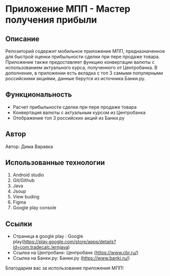 # Приложение МПП -  Мастер получения прибыли


## Описание
Репозиторий содержит мобильное приложение МПП, предназначенное для быстрой оценки прибыльности сделки при пере продаже товара. Приложение также предоставляет функцию конвертации валюты с использованием актуального курса, полученного от Центробанка. В дополнение, в приложении есть вкладка с топ 3 самыми популярными российскими акциями, данные берутся из источника Банки.ру. 

## Функциональность
- Расчет прибыльности сделки при пере продаже товара
- Конвертация валюты с актуальным курсом из Центробанка
- Отображение топ 3 российских акций из Банки.ру

## Автор
Автор: Дима Варавка

## Использованные технологии
1. Android studio
2. Git/Github
3. Java
4. Jsoup
5. View buding
6. Figma
7. Google play console

## Ссылки
- Страница в google play : Google play(https://play.google.com/store/apps/details?id=com.tradecalc.lernjava)
- Ссылка на Центробанк: Центробанк (https://www.cbr.ru/)
- Ссылка на Банки.ру: Банки.ру (https://www.banki.ru/)

Благодарим вас за использование приложения МПП!
